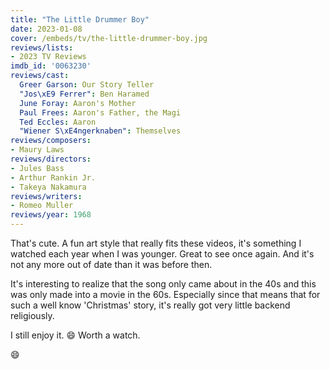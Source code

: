 ```yaml
---
title: "The Little Drummer Boy"
date: 2023-01-08
cover: /embeds/tv/the-little-drummer-boy.jpg
reviews/lists:
- 2023 TV Reviews
imdb_id: '0063230'
reviews/cast:
  Greer Garson: Our Story Teller
  "Jos\xE9 Ferrer": Ben Haramed
  June Foray: Aaron's Mother
  Paul Frees: Aaron's Father, the Magi
  Ted Eccles: Aaron
  "Wiener S\xE4ngerknaben": Themselves
reviews/composers:
- Maury Laws
reviews/directors:
- Jules Bass
- Arthur Rankin Jr.
- Takeya Nakamura
reviews/writers:
- Romeo Muller
reviews/year: 1968
---
```

That's cute. A fun art style that really fits these videos, it's something I watched each year when I was younger. Great to see once again. And it's not any more out of date than it was before then. 

It's interesting to realize that the song only came about in the 40s and this was only made into a movie in the 60s. Especially since that means that for such a well know 'Christmas' story, it's really got very little backend religiously. 

I still enjoy it. :smile: Worth a watch. 

:smile: